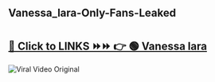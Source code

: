 
 ## Vanessa_lara-Only-Fans-Leaked

# <h2><a href="https://clipsfans.com/Vanessa_lara&ref=git">🔗 Click to LINKS ⏩⏩ 👉 🟢 Vanessa lara </a></h2>

<a href="https://clipsfans.com/Vanessa_lara&ref=git" rel="nofollow" data-target="animated-image.originalLink"><img src="https://i.ibb.co.com/xMMVF88/686577567.gif" alt="Viral Video Original" style="max-width: 100%; display: inline-block;" data-target="animated-image.originalImage"></a>

